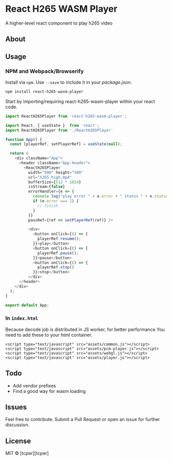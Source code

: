 # React H265 WASM Player 

A higher-level react component to play h265 video


## About

## Usage

### NPM and Webpack/Browserify
Install via `npm`. Use `--save` to include it in your *package.json*.

```bash
npm install react-h265-wasm-player
```

Start by importing/requiring react-h265-wasm-player within your react code.

```js
import ReactH265Player from 'react-h265-wasm-player';

import React, { useState }  from 'react';
import ReactH265Player from './ReactH265Player'

function App() {
  const [playerRef, setPlayerRef] = useState(null);

  return (
    <div className="App">
      <header className="App-header">
        <ReactH265Player 
          width="500" height="500"
          url="h265_high.mp4"
          bufferSize={512 * 1024}
          isStream={false}
          errorHandler={e => {
            console.log("play error " + e.error + " status " + e.status + ".");
            if (e.error === 1) {
              // finish
            }
          }}
          passRef={ref => setPlayerRef(ref)} />

          <div>
            <button onClick={() => {
              playerRef.resume();
            }}>play</button>
            <button onClick={() => {
              playerRef.pause();
            }}>pause</button>
            <button onClick={() => {
              playerRef.stop()
            }}>stop</button>
          </div>
      </header>
    </div>
  );
}

export default App;
```

### In `index.html`

Because decode job is distributed in JS worker, for better performance
You need to add these to your html container. 

```
<script type="text/javascript" src="assets/common.js"></script>
<script type="text/javascript" src="assets/pcm-player.js"></script>
<script type="text/javascript" src="assets/webgl.js"></script>
<script type="text/javascript" src="assets/player.js"></script>
```

## Todo
- Add vendor prefixes
- Find a good way for wasm loading

## Issues
Feel free to contribute. Submit a Pull Request or open an issue for further discussion.

## License
MIT &copy; [tcper][tcper]
